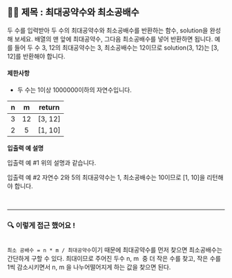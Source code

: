 ## ✍🏻 제목 : 최대공약수와 최소공배수
두 수를 입력받아 두 수의 최대공약수와 최소공배수를 반환하는 함수, solution을 완성해 보세요. 배열의 맨 앞에 최대공약수, 그다음 최소공배수를 넣어 반환하면 됩니다. 예를 들어 두 수 3, 12의 최대공약수는 3, 최소공배수는 12이므로 solution(3, 12)는 [3, 12]를 반환해야 합니다.

#### 제한사항
- 두 수는 1이상 1000000이하의 자연수입니다.

|n|m|return|
|:------:|:----:|:----:|
|3|12|[3, 12]|
|2|5|[1, 10]|

**입출력 예 설명**

입출력 예 #1
위의 설명과 같습니다.

입출력 예 #2
자연수 2와 5의 최대공약수는 1, 최소공배수는 10이므로 [1, 10]을 리턴해야 합니다.



</br>

---

### 🔍 이렇게 접근 했어요 !

```javascript

```

`최소 공배수 = n * m / 최대공약수`이기 때문에 최대공약수를 먼저 찾으면 최소공배수는 간단하게 구할 수 있다. 최대이므로 주어진 두수 n, m  중 더 작은 수를 찾고, 작은 수를 1씩 감소시키면서 n, m 을 나누어떨어지게 하는 값을 찾으면 된다.